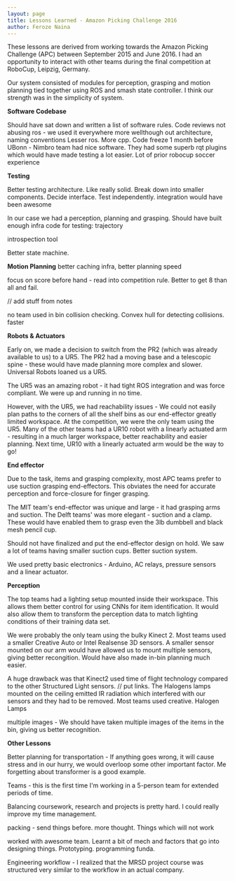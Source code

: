 ```yaml
---
layout: page
title: Lessons Learned - Amazon Picking Challenge 2016
author: Feroze Naina
---
```


These lessons are derived from working towards the Amazon Picking Challenge (APC) between September 2015 and June 2016. I had an opportunity to interact with other teams during the final competition at RoboCup, Leipzig, Germany.

Our system consisted of modules for perception, grasping and motion planning tied together using ROS and smash state controller. I think our strength was in the simplicity of system.

**Software Codebase**

Should have sat down and written a list of software rules. 
Code reviews
not abusing ros - we used it everywhere
more wellthough out architecture, naming conventions
Lesser ros. More cpp. 
Code freeze 1 month before
UBonn - Nimbro team had nice software. They had some superb rqt plugins which would have made testing a lot easier. Lot of prior robocup soccer experience

**Testing**

Better testing architecture. Like really solid. Break down into smaller components. Decide interface. Test independently.
integration would have been awesome

In our case we had a perception,  planning and grasping. Should have built enough infra code for testing:
trajectory

introspection tool

Better state machine. 

**Motion Planning**
better caching infra, better planning speed

focus on score before hand - read into competition rule. Better to get 8 than all and fail.

// add stuff from notes

no team used in bin collision checking. Convex hull for detecting collisions. faster

**Robots & Actuators**

Early on, we made a decision to switch from the PR2 (which was already available to us) to a UR5. The PR2 had a moving base and a telescopic spine - these would have made planning more complex and slower. Universal Robots loaned us a UR5.

The UR5 was an amazing robot - it had tight ROS integration and was force compliant. We were up and running in no time. 

However, with the UR5, we had reachability issues - We could not easily plan paths to the corners of all the shelf bins as our end-effector greatly limited workspace. At the competition, we were the only team using the UR5. Many of the other teams had a UR10 robot with a linearly actuated arm - resulting in a much larger workspace, better reachability and easier planning. Next time, UR10 with a linearly actuated arm would be the way to go!

**End effector**

Due to the task, items and grasping complexity, most APC teams prefer to use suction grasping end-effectors. This obviates the need for accurate perception and force-closure for finger grasping.

The MIT team's end-effector was unique and large - it had grasping arms and suction. The Delft teams' was more elegant - suction and a clamp. These would have enabled them to grasp even the 3lb dumbbell and black mesh pencil cup.

Should not have finalized and put the end-effector design on hold. We saw a lot of teams having smaller suction cups. Better suction system. 

We used pretty basic electronics - Arduino, AC relays, pressure sensors and a linear actuator.

**Perception**

The top teams had a lighting setup mounted inside their workspace. This allows them better control for using CNNs for item identification. It would also allow them to transform the perception data to match lighting conditions of their training data set.

We were probably the only team using the bulky Kinect 2. Most teams used a smaller Creative Auto or Intel Realsense 3D sensors. A smaller sensor mounted on our arm would have allowed us to mount multiple sensors, giving better recongition. Would have also made in-bin planning much easier.

A huge drawback was that Kinect2 used time of flight technology compared to the other Structured Light sensors. // put links. The Halogens lamps mounted on the ceiling emitted IR radiation which interfered with our sensors and they had to be removed.
Most teams used creative. Halogen Lamps

multiple images - We should have taken multiple images of the items in the bin, giving us better recognition.

**Other Lessons**

<!--Focus on one thing for best results. In my second semester, I took up additional projects,research and actively partipated in cultural events. veered far too much in the other direction.-->

Better planning for transportation - If anything goes wrong, it will cause stress and in our hurry, we would overloop some other important factor. Me forgetting about transformer is a good example. 

Teams - this is the first time I'm working in a 5-person team for extended periods of time.

Balancing coursework, research and projects is pretty hard. I could really improve my time management. 

packing - send things before. more thought.  Things which will not work

worked with awesome team. Learnt a bit of mech and factors that go into designing things. Prototyping. programming funda.

Engineering workflow - I realized that the MRSD project course was structured very similar to the workflow in an actual company.
